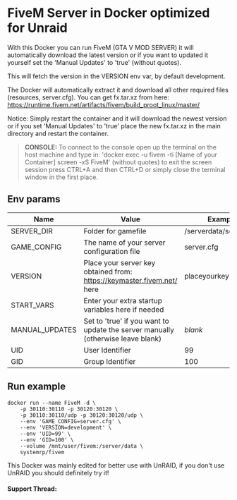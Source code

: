 # FiveM Server in Docker optimized for Unraid
With this Docker you can run FiveM (GTA V MOD SERVER) it will automatically download the latest version or if you want to updated it yourself set the 'Manual Updates' to 'true' (without quotes).

This will fetch the version in the VERSION env var, by default development.

The Docker will automatically extract it and download all other required files (resources, server.cfg).
You can get fx.tar.xz from here: https://runtime.fivem.net/artifacts/fivem/build_proot_linux/master/

Notice: Simply restart the container and it will download the newest version or if you set 'Manual Updates' to 'true' place the new fx.tar.xz in the main directory and restart the container.

>**CONSOLE:** To connect to the console open up the terminal on the host machine and type in: 'docker exec -u fivem -ti [Name of your Container] screen -xS FiveM' (without quotes) to exit the screen session press CTRL+A and then CTRL+D or simply close the terminal window in the first place.

## Env params
| Name | Value | Example |
| --- | --- | --- |
| SERVER_DIR | Folder for gamefile | /serverdata/serverfiles |
| GAME_CONFIG | The name of your server configuration file | server.cfg |
| VERSION | Place your server key obtained from: https://keymaster.fivem.net/ here | placeyourkeyhere |
| START_VARS | Enter your extra startup variables here if needed | |
| MANUAL_UPDATES | Set to 'true' if you want to update the server manually (otherwise leave blank) | *blank* |
| UID | User Identifier | 99 |
| GID | Group Identifier | 100 |

## Run example
```
docker run --name FiveM -d \
    -p 30110:30110 -p 30120:30120 \
    -p 30110:30110/udp -p 30120:30120/udp \
    --env 'GAME_CONFIG=server.cfg' \
    --env 'VERSION=development' \
    --env 'UID=99' \
    --env 'GID=100' \
    --volume /mnt/user/fivem:/server/data \
    systemrp/fivem
```


This Docker was mainly edited for better use with UnRAID, if you don't use UnRAID you should definitely try it!

#### Support Thread: 
